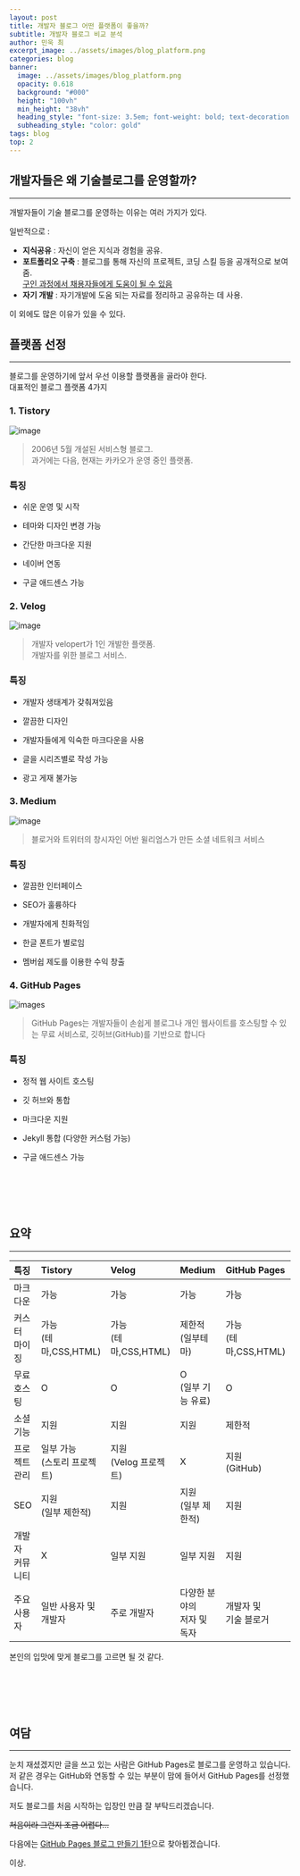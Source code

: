 ```yaml
---
layout: post
title: 개발자 블로그 어떤 플랫폼이 좋을까?
subtitle: 개발자 블로그 비교 분석
author: 민욱 최 
excerpt_image: ../assets/images/blog_platform.png
categories: blog
banner:
  image: ../assets/images/blog_platform.png
  opacity: 0.618
  background: "#000"
  height: "100vh"
  min_height: "38vh"
  heading_style: "font-size: 3.5em; font-weight: bold; text-decoration: underline"
  subheading_style: "color: gold"
tags: blog
top: 2
---
```

      
  
개발자들은 왜 기술블로그를 운영할까?
------------   
---  
  
개발자들이 기술 블로그를 운영하는 이유는 여러 가지가 있다. 

일반적으로 : 

  * **지식공유** : 자신이 얻은 지식과 경험을 공유.
  * **포트폴리오 구축** : 블로그를 통해 자신의 프로젝트, 코딩 스킬 등을 공개적으로 보여줌.   
  <u>구인 과정에서 채용자들에게 도움이 될 수 있음</u>
  * **자기 개발** : 자기개발에 도움 되는 자료를 정리하고 공유하는 데 사용. 

이 외에도 많은 이유가 있을 수 있다.  
  
  
플랫폼 선정
------------
---
블로그를 운영하기에 앞서 우선 이용할 플랫폼을 골라야 한다.   
대표적인 블로그 플랫폼 4가지

### 1. Tistory ###
![image](https://encrypted-tbn0.gstatic.com/images?q=tbn:ANd9GcR1jim_R36HSPdIcMlbzOPyTxqm8ONhxtgjTQ&usqp=CAU)


>2006년 5월 개설된 서비스형 블로그.    
>과거에는 다음, 현재는 카카오가 운영 중인 플랫폼.

### 특징

* 쉬운 운영 및 시작

* 테마와 디자인 변경 가능

* 간단한 마크다운 지원

* 네이버 연동

* 구글 애드센스 가능

### 2. Velog ###
![image](https://images.velog.io/images/kyukim/post/57af34db-1cb7-48ed-8ca3-23824f95b042/velog_logo.png)


>개발자 velopert가 1인 개발한 플랫폼.  
>개발자를 위한 블로그 서비스.

### 특징

* 개발자 생태계가 갖춰져있음

* 깔끔한 디자인

* 개발자들에게 익숙한 마크다운을 사용

* 글을 시리즈별로 작성 가능

* 광고 게재 불가능

### 3. Medium ###
![image](https://cdn.imweb.me/upload/S2021042963e148c39f1a7/cc0998ee99506.png)


>블로거와 트위터의 창시자인 어반 윌리엄스가 만든 소셜 네트워크 서비스  

### 특징

* 깔끔한 인터페이스

* SEO가 훌륭하다

* 개발자에게 친화적임

* 한글 폰트가 별로임

* 멤버쉽 제도를 이용한 수익 창출

### 4. GitHub Pages ###
![images](https://images.velog.io/images/tmdejr1117/post/6a89fedf-0be5-49ca-8a5b-ba0d89d65e8f/github_pages_logo.jpg)


>GitHub Pages는 개발자들이 손쉽게 블로그나 개인 웹사이트를 호스팅할 수 있는 무료 서비스로, 깃허브(GitHub)를 기반으로 합니다 

### 특징

* 정적 웹 사이트 호스팅

* 깃 허브와 통합

* 마크다운 지원

* Jekyll 통합 (다양한 커스텀 가능)

* 구글 애드센스 가능

<br>
<br>
<br>
<br>


요약
---   
---  

| 특징    | Tistory | Velog | Medium | GitHub Pages |
| :--- |:---- | :---- | :- | :---- |
| 마크<br>다운 | 가능 | 가능 | 가능 | 가능 |
| 커스터<br>마이징 | 가능<br>(테마,CSS,HTML) | 가능<br>(테마,CSS,HTML) | 제한적<br>(일부테마) | 가능<br>(테마,CSS,HTML) |
| 무료<br>호스팅 | O | O | O<br>(일부 기능 유료) | O |
| 소셜<br>기능 | 지원 | 지원 | 지원 | 제한적 |
| 프로<br>젝트<br>관리 | 일부 가능<br>(스토리 프로젝트) | 지원<br>(Velog 프로젝트) | X | 지원<br>(GitHub) |
| SEO | 지원<br>(일부 제한적) | 지원 | 지원<br>(일부 제한적) | 지원 |
| 개발자<br>커뮤<br>니티 | X | 일부 지원 | 일부 지원 | 지원 |
| 주요<br>사용자 | 일반 사용자 및 <br>개발자 | 주로 개발자 | 다양한 분야의<br> 저자 및 독자 | 개발자 및 <br>기술 블로거 |
  

본인의 입맛에 맞게 블로그를 고르면 될 것 같다.


<br>
<br>
<br>
<br>

여담
---
---
눈치 재셨겠지만 글을 쓰고 있는 사람은 GitHub Pages로 블로그를 운영하고 있습니다.   
저 같은 경우는 GitHub와 연동할 수 있는 부분이 맘에 들어서 GitHub Pages를 선정했습니다.   

저도 블로그를 처음 시작하는 입장인 만큼 잘 부탁드리겠습니다.   

~~처음이라 그런지 조금 어렵다...~~

다음에는 [GitHub Pages 블로그 만들기 1탄](https://choimu4.github.io/blog/2024/01/09/%EA%B9%83-%ED%97%88%EB%B8%8C-%EB%B8%94%EB%A1%9C%EA%B7%B8-%EB%A7%8C%EB%93%A4%EA%B8%B01.html)으로 찾아뵙겠습니다.

이상.